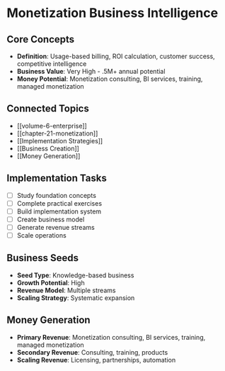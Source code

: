 # Monetization Business Intelligence

## Core Concepts
- **Definition**: Usage-based billing, ROI calculation, customer success, competitive intelligence
- **Business Value**: Very High - .5M+ annual potential
- **Money Potential**: Monetization consulting, BI services, training, managed monetization

## Connected Topics
- [[volume-6-enterprise]]
- [[chapter-21-monetization]]
- [[Implementation Strategies]]
- [[Business Creation]]
- [[Money Generation]]

## Implementation Tasks
- [ ] Study foundation concepts
- [ ] Complete practical exercises
- [ ] Build implementation system
- [ ] Create business model
- [ ] Generate revenue streams
- [ ] Scale operations

## Business Seeds
- **Seed Type**: Knowledge-based business
- **Growth Potential**: High
- **Revenue Model**: Multiple streams
- **Scaling Strategy**: Systematic expansion

## Money Generation
- **Primary Revenue**: Monetization consulting, BI services, training, managed monetization
- **Secondary Revenue**: Consulting, training, products
- **Scaling Revenue**: Licensing, partnerships, automation

